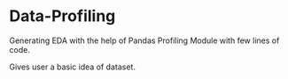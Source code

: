 # Data-Profiling
Generating EDA with the help of Pandas Profiling Module with few lines of code.

Gives user a basic idea of dataset.
